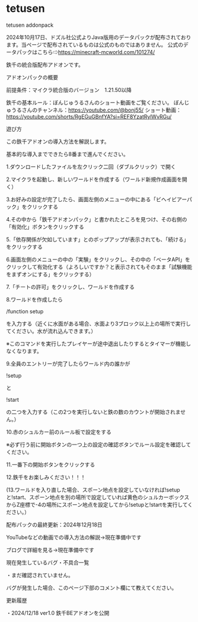 # tetusen
tetusen addonpack

2024年10月17日、ドズル社公式よりJava版用のデータパックが配布されております。当ページで配布されているものは公式のものではありません。
公式のデータパックはこちら⇨https://minecraft-mcworld.com/101274/

鉄千の統合版配布アドオンです。




アドオンパックの概要

前提条件：マイクラ統合版のバージョン　1.21.50以降

鉄千の基本ルール：ぼんじゅうるさんのショート動画をご覧ください。
ぼんじゅうるさんのチャンネル：https://youtube.com/@bonj55/
ショート動画：https://youtube.com/shorts/RgEGuGBnfYA?si=REF8YzatRylWvRGu/



遊び方

この鉄千アドオンの導入方法を解説します。

基本的な導入までできたら8番まで進んでください。




1.ダウンロードしたファイルを左クリック二回（ダブルクリック）で開く

2.マイクラを起動し、新しいワールドを作成する（ワールド新規作成画面を開く）

3.お好みの設定が完了したら、画面左側のメニューの中にある「ビヘイビアーパック」をクリックする

4.その中から「鉄千アドオンパック」と書かれたところを見つけ、その右側の「有効化」ボタンをクリックする

5.「依存関係が欠如しています」とのポップアップが表示されても、「続ける」をクリックする

6.画面左側のメニューの中の「実験」をクリックし、その中の「ベータAPI」をクリックして有効化する（よろしいですか？と表示されてもそのまま「試験機能をまずオンにする」をクリックする）

7.「チートの許可」をクリックし、ワールドを作成する

8.ワールドを作成したら

/function setup

を入力する（近くに水面がある場合、水面より3ブロック以上上の場所で実行してください。水が流れ込んできます。）

※このコマンドを実行したプレイヤーが途中退出したりするとタイマーが機能しなくなります。

9.全員のエントリーが完了したらワールド内の誰かが

!setup

と

!start

の二つを入力する（この2つを実行しないと鉄の数のカウントが開始されません。）

10.赤のシュルカー前のルール板で設定をする

※必ず行う前に開始ボタンの一つ上の設定の確認ボタンでルール設定を確認してください。

11.一番下の開始ボタンをクリックする

12.鉄千をお楽しみください！！！




(13.ワールドを入り直した場合、スポーン地点を設定していなければ!setupと!start、スポーン地点を別の場所で設定していれば黄色のシュルカーボックスからZ座標で-4の場所にスポーン地点を設定してから!setupと!startを実行してください。）




配布パックの最終更新：2024年12月18日

YouTubeなどの動画での導入方法の解説→現在準備中です

ブログで詳細を見る→現在準備中です

現在発生しているバグ・不具合一覧

・まだ確認されていません。




バグが発生した場合、このページ下部のコメント欄にて教えてください。

更新履歴

・2024/12/18 ver1.0 鉄千BEアドオンを公開
